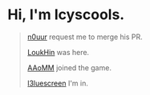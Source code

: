 # Hi, I'm Icyscools.
> [n0uur](https://github.com/n0uur) request me to merge his PR.
> 
> [LoukHin](https://github.com/LoukHin) was here.
> 
> [AAoMM](https://github.com/AomRerk) joined the game.
>
> [l3luescreen](https://github.com/l3luescreen) I'm in.

